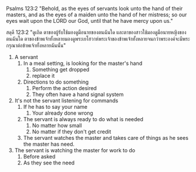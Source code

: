 Psalms 123:2 "Behold, as the eyes of servants look unto the hand of their masters, and as the eyes of a maiden unto the hand of her mistress; so our eyes wait upon the LORD our God, until that he have mercy upon us."

สดุดี 123:2 "ดูเถิด ตาของผู้รับใช้มองดูมือนายของตนฉันใด และตาของสาวใช้มองดูมือนายหญิงของตนฉันใด ตาของข้าพเจ้าทั้งหลายมองดูพระเยโฮวาห์พระเจ้าของข้าพเจ้าทั้งหลายจนกว่าพระองค์จะมีพระกรุณาต่อข้าพเจ้าทั้งหลายฉันนั้น"

1. A servant
    1. In a meal setting, is looking for the master's hand
        1. Something get dropped
        2. replace it
    2. Directions to do something
        1. Perform the action desired
        2. They often have a hand signal system
2. It's not the servant listening for commands
    1. If he has to say your name
        1. Your already done wrong
    2. The servant is always ready to do what is needed
        1. No matter how small
        2. No matter if they don't get credit
    3. The servant watches the master and takes care of things as he sees the master has need.
3. The servant is watching the master for work to do
    1. Before asked
    2. As they see the need